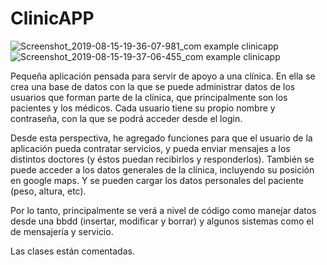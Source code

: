 # ClinicAPP

![Screenshot_2019-08-15-19-36-07-981_com example clinicapp](https://user-images.githubusercontent.com/49367885/63115151-d9b49180-bf96-11e9-9039-632db0afb004.png)   ![Screenshot_2019-08-15-19-37-06-455_com example clinicapp](https://user-images.githubusercontent.com/49367885/63115172-e2a56300-bf96-11e9-8fa0-11bd48367bf5.png)



Pequeña aplicación pensada para servir de apoyo a una clínica.
En ella se crea una base de datos con la que se puede administrar datos de los usuarios que forman parte de la clínica, que principalmente
son los pacientes y los médicos.
Cada usuario tiene su propio nombre y contraseña, con la que se podrá acceder desde el login.

Desde esta perspectiva, he agregado funciones para que el usuario de la aplicación pueda contratar servicios, y pueda enviar mensajes
a los distintos doctores (y éstos puedan recibirlos y responderlos).
También se puede acceder a los datos generales de la clínica, incluyendo su posición en google maps. Y se pueden cargar los datos personales 
del paciente (peso, altura, etc).

Por lo tanto, principalmente se verá a nivel de código como manejar datos desde una bbdd (insertar, modificar y borrar) y algunos sistemas
como el de mensajería y servicio.

Las clases están comentadas.
